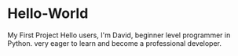 # Hello-World
My First Project
Hello users, I'm David, beginner level programmer in Python.
very eager to learn and become a professional developer.
